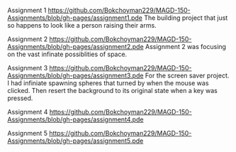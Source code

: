 Assignment 1 https://github.com/Bokchoyman229/MAGD-150-Assignments/blob/gh-pages/assignment1.pde The building project that just so happens to look like a person raising their arms.

Assignment 2 https://github.com/Bokchoyman229/MAGD-150-Assignments/blob/gh-pages/assignment2.pde Assignment 2 was focusing on the vast infinate possiblities of space.

Assignment 3 https://github.com/Bokchoyman229/MAGD-150-Assignments/blob/gh-pages/assignment3.pde For the screen saver project. I had infiniate spawning spheres that turned by when the mouse was clicked. Then resert the background to its original state when a key was pressed.

Assignment 4 https://github.com/Bokchoyman229/MAGD-150-Assignments/blob/gh-pages/assignment4.pde 


Assignment 5 https://github.com/Bokchoyman229/MAGD-150-Assignments/blob/gh-pages/assignment5.pde
